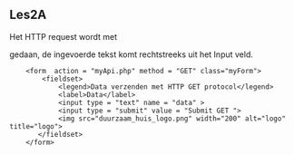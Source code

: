 ## Les2A

Het HTTP request wordt met <form action = "myApi.php"> gedaan, de ingevoerde tekst komt rechtstreeks uit het Input veld.
```
    <form  action = "myApi.php" method = "GET" class="myForm">
        <fieldset>
            <legend>Data verzenden met HTTP GET protocol</legend>
            <label>Data</label>
            <input type = "text" name = "data" >
            <input type = "submit" value = "Submit GET ">
            <img src="duurzaam_huis_logo.png" width="200" alt="logo" title="logo">
       </fieldset>
    </form>
    
 ```   
  
